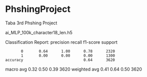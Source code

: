 # PhshingProject
Taba 3rd Phshing Project

ai_MLP_100k_character18_len.h5

Classification Report:
              precision    recall  f1-score   support

           0       0.64      1.00      0.78      2320
           1       0.00      0.00      0.00      1300
    accuracy                           0.64      3620
   macro avg       0.32      0.50      0.39      3620
weighted avg       0.41      0.64      0.50      3620


